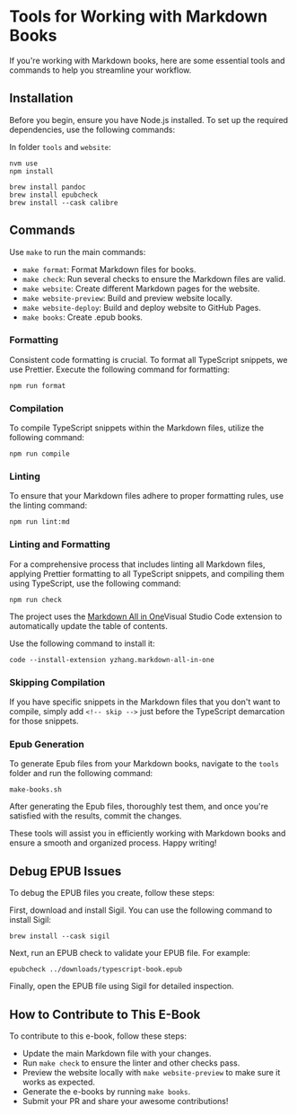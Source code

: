 # Tools for Working with Markdown Books

If you're working with Markdown books, here are some essential tools and commands to help you streamline your workflow.

## Installation

Before you begin, ensure you have Node.js installed. To set up the required dependencies, use the following commands:

In folder `tools` and `website`:

```shell
nvm use
npm install
```

```shell
brew install pandoc
brew install epubcheck
brew install --cask calibre
```

## Commands

Use `make` to run the main commands:

* `make format`: Format Markdown files for books.
* `make check`: Run several checks to ensure the Markdown files are valid.
* `make website`: Create different Markdown pages for the website.
* `make website-preview`: Build and preview website locally.
* `make website-deploy`: Build and deploy website to GitHub Pages.
* `make books`: Create .epub books.

### Formatting

Consistent code formatting is crucial. To format all TypeScript snippets, we use Prettier. Execute the following command for formatting:

```shell
npm run format
```

### Compilation

To compile TypeScript snippets within the Markdown files, utilize the following command:

```shell
npm run compile
```

### Linting

To ensure that your Markdown files adhere to proper formatting rules, use the linting command:

```shell
npm run lint:md
```

### Linting and Formatting

For a comprehensive process that includes linting all Markdown files, applying Prettier formatting to all TypeScript snippets, and compiling them using TypeScript, use the following command:

```shell
npm run check
```

The project uses the [Markdown All in One](https://marketplace.visualstudio.com/items?itemName=yzhang.markdown-all-in-one)Visual Studio Code extension to automatically update the table of contents.

Use the following command to install it:

```shell
code --install-extension yzhang.markdown-all-in-one
```

### Skipping Compilation

If you have specific snippets in the Markdown files that you don't want to compile, simply add `<!-- skip -->` just before the TypeScript demarcation for those snippets.

### Epub Generation

To generate Epub files from your Markdown books, navigate to the `tools` folder and run the following command:

```shell
make-books.sh
```

After generating the Epub files, thoroughly test them, and once you're satisfied with the results, commit the changes.

These tools will assist you in efficiently working with Markdown books and ensure a smooth and organized process. Happy writing!

## Debug EPUB Issues

To debug the EPUB files you create, follow these steps:

First, download and install Sigil. You can use the following command to install Sigil:

```shell
brew install --cask sigil
```

Next, run an EPUB check to validate your EPUB file. For example:

```shell
epubcheck ../downloads/typescript-book.epub
```

Finally, open the EPUB file using Sigil for detailed inspection.

## How to Contribute to This E-Book

To contribute to this e-book, follow these steps:

* Update the main Markdown file with your changes.
* Run `make check` to ensure the linter and other checks pass.
* Preview the website locally with `make website-preview` to make sure it works as expected.
* Generate the e-books by running `make books`.
* Submit your PR and share your awesome contributions!
